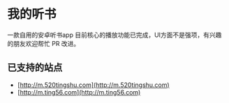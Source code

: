 # 我的听书

一款自用的安卓听书app
目前核心的播放功能已完成，UI方面不是强项，有兴趣的朋友欢迎帮忙 PR 改进。

## 已支持的站点

* [http://m.520tingshu.com](http://m.520tingshu.com)
* [http://m.ting56.com](http://m.ting56.com)